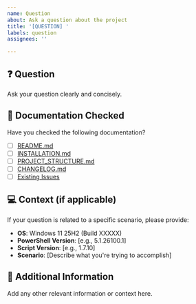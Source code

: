 ```yaml
---
name: Question
about: Ask a question about the project
title: '[QUESTION] '
labels: question
assignees: ''

---
```


## ❓ Question

Ask your question clearly and concisely.

## 📖 Documentation Checked

Have you checked the following documentation?

- [ ] [README.md](../../README.md)
- [ ] [INSTALLATION.md](../../INSTALLATION.md)
- [ ] [PROJECT_STRUCTURE.md](../../PROJECT_STRUCTURE.md)
- [ ] [CHANGELOG.md](../../CHANGELOG.md)
- [ ] [Existing Issues](https://github.com/NexusOne23/noid-privacy/issues)

## 💻 Context (if applicable)

If your question is related to a specific scenario, please provide:

- **OS**: Windows 11 25H2 (Build XXXXX)
- **PowerShell Version**: [e.g., 5.1.26100.1]
- **Script Version**: [e.g., 1.7.10]
- **Scenario**: [Describe what you're trying to accomplish]

## 📝 Additional Information

Add any other relevant information or context here.

